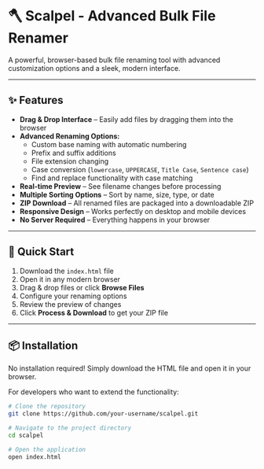 # 🪓 Scalpel - Advanced Bulk File Renamer



A powerful, browser-based bulk file renaming tool with advanced customization options and a sleek, modern interface.

---

## ✨ Features

- **Drag & Drop Interface** – Easily add files by dragging them into the browser  
- **Advanced Renaming Options:**
  - Custom base naming with automatic numbering  
  - Prefix and suffix additions  
  - File extension changing  
  - Case conversion (`lowercase`, `UPPERCASE`, `Title Case`, `Sentence case`)  
  - Find and replace functionality with case matching  
- **Real-time Preview** – See filename changes before processing  
- **Multiple Sorting Options** – Sort by name, size, type, or date  
- **ZIP Download** – All renamed files are packaged into a downloadable ZIP  
- **Responsive Design** – Works perfectly on desktop and mobile devices  
- **No Server Required** – Everything happens in your browser  

---

## 🚀 Quick Start

1. Download the `index.html` file  
2. Open it in any modern browser  
3. Drag & drop files or click **Browse Files**  
4. Configure your renaming options  
5. Review the preview of changes  
6. Click **Process & Download** to get your ZIP file  

---

## 📦 Installation

No installation required! Simply download the HTML file and open it in your browser.  

For developers who want to extend the functionality:

```bash
# Clone the repository
git clone https://github.com/your-username/scalpel.git

# Navigate to the project directory
cd scalpel

# Open the application
open index.html
